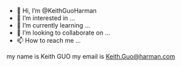 - 👋 Hi, I’m @KeithGuoHarman
- 👀 I’m interested in ...
- 🌱 I’m currently learning ...
- 💞️ I’m looking to collaborate on ...
- 📫 How to reach me ...

<!---
KeithGuoHarman/KeithGuoHarman is a ✨ special ✨ repository because its `README.md` (this file) appears on your GitHub profile.
You can click the Preview link to take a look at your changes.
--->
my name is Keith GUO
my email is Keith.Guo@harman.com
